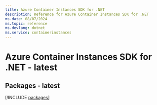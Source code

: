 ```yaml
---
title: Azure Container Instances SDK for .NET
description: Reference for Azure Container Instances SDK for .NET
ms.date: 08/07/2024
ms.topic: reference
ms.devlang: dotnet
ms.service: containerinstances
---
```

# Azure Container Instances SDK for .NET - latest
## Packages - latest
[!INCLUDE [packages](container-instances-index.md)]